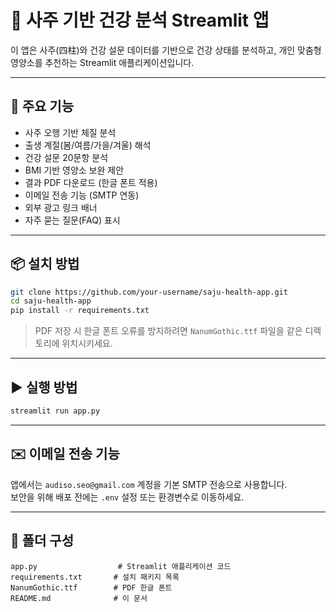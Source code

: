 # 🧠 사주 기반 건강 분석 Streamlit 앱

이 앱은 사주(四柱)와 건강 설문 데이터를 기반으로 건강 상태를 분석하고, 개인 맞춤형 영양소를 추천하는 Streamlit 애플리케이션입니다.

---

## 🚀 주요 기능

- 사주 오행 기반 체질 분석
- 출생 계절(봄/여름/가을/겨울) 해석
- 건강 설문 20문항 분석
- BMI 기반 영양소 보완 제안
- 결과 PDF 다운로드 (한글 폰트 적용)
- 이메일 전송 기능 (SMTP 연동)
- 외부 광고 링크 배너
- 자주 묻는 질문(FAQ) 표시

---

## 📦 설치 방법

```bash
git clone https://github.com/your-username/saju-health-app.git
cd saju-health-app
pip install -r requirements.txt
```

> PDF 저장 시 한글 폰트 오류를 방지하려면 `NanumGothic.ttf` 파일을 같은 디렉토리에 위치시키세요.

---

## ▶️ 실행 방법

```bash
streamlit run app.py
```

---

## ✉️ 이메일 전송 기능

앱에서는 `audiso.seo@gmail.com` 계정을 기본 SMTP 전송으로 사용합니다.  
보안을 위해 배포 전에는 `.env` 설정 또는 환경변수로 이동하세요.

---

## 🧩 폴더 구성

```
app.py                  # Streamlit 애플리케이션 코드
requirements.txt       # 설치 패키지 목록
NanumGothic.ttf        # PDF 한글 폰트
README.md              # 이 문서
```
